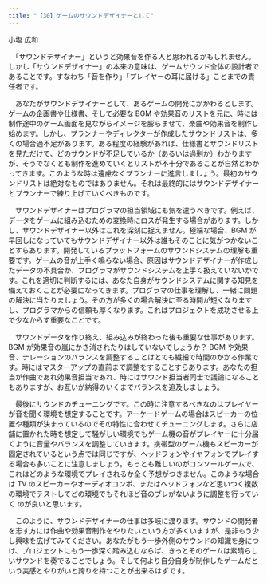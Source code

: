 ```yaml
---
title: "【30】ゲームのサウンドデザイナーとして"
---
```



小塩 広和


　「サウンドデザイナー」というと効果音を作る人と思われるかもしれません。しかし「サウンドデザイナー」の本来の意味は、ゲームサウンド全体の設計者であることです。すなわち「音を作り」「プレイヤーの耳に届ける」ことまでの責任者です。

　あなたがサウンドデザイナーとして、あるゲームの開発にかかわるとします。ゲームの企画書や仕様書、そして必要な BGM や効果音のリストを元に、時には制作途中のゲーム画面を見ながらイメージを膨らませて、楽曲や効果音を制作し始めます。しかし、プランナーやディレクターが作成したサウンドリストは、多くの場合過不足があります。ある程度の経験があれば、仕様書とサウンドリストを見ただけで、どのサウンドが不足しているか（あるいは過剰か）わかりますが、そうでなくとも制作を進めていくとリストが不十分であることが自然とわかってきます。このような時は遠慮なくプランナーに進言しましょう。最初のサウンドリストは絶対なものではありません。それは最終的にはサウンドデザイナーとプランナーで練り上げていくべきものです。

　サウンドデザイナーはプログラマの担当領域にも気を遣うべきです。例えば、データをゲームに組み込むための変換時にロスが発生する場合があります。しかし、サウンドデザイナー以外はこれを深刻に捉えません。極端な場合、BGM が早回しになっていてもサウンドデザイナー以外は誰もそのことに気がつかないことすらあります。開発しているプラットフォームのサウンドシステムの理解も重要です。ゲームの音が上手く鳴らない場合、原因はサウンドデザイナーが作成したデータの不具合か、プログラマがサウンドシステムを上手く扱えていないかです。これを適切に判断するには、あなた自身がサウンドシステムに関する知見を備えておくことが必要になってきます。プログラマの仕事を理解し、一緒に問題の解決に当たりましょう。その方が多くの場合解決に至る時間が短くなりますし、プログラマからの信頼も厚くなります。これはプロジェクトを成功させる上で少なからず重要なことです。

　サウンドデータを作り終え、組み込みが終わった後も重要な仕事があります。BGM が効果音の嵐にかき消されたりはしていないでしょうか？ BGM や効果音、ナレーションのバランスを調整することはとても繊細で時間のかかる作業です。時にはマスターアップの直前まで調整をすることすらあります。あなたの担当が作曲であれ効果音担当であれ、時にはサウンド担当者同士で議論になることもありますが、お互いが納得のいくまでバランスを追及しましょう。

　最後にサウンドのチューニングです。この時に注意するべきなのはプレイヤーが音を聞く環境を想定することです。アーケードゲームの場合はスピーカーの位置や種類が決まっているのでその特性に合わせてチューニングします。さらに店舗に置かれた時を想定して騒がしい環境でもゲーム機の音がプレイヤーに十分届くように音量やバランスを調整していきます。携帯型のゲーム機もスピーカーが固定されているという点では同じですが、ヘッドフォンやイヤフォンでプレイする場合も多いことに注意しましょう。もっとも難しいのがコンソールゲームで、これはどのような環境でプレイされるか全く予想がつきません。このような場合は TV のスピーカーやオーディオコンポ、またはヘッドフォンなど思いつく複数の環境でテストしてどの環境でもそれほど音のブレがないように調整を行っていく のが良いと思います。

　このように、サウンドデザイナーの仕事は多岐に渡ります。サウンドの開発者を志す方には作曲や効果音制作をやりたいという方が多くいますが、是非もう少し興味を広げてみてください。あなたがもう一歩外側のサウンドの知識を身につけ、プロジェクトにもう一歩深く踏み込むならば、きっとそのゲームは素晴らしいサウンドを奏でることでしょう。そして何より自分自身が制作したゲームだという実感とやりがいと誇りを持つことが出来るはずです。
